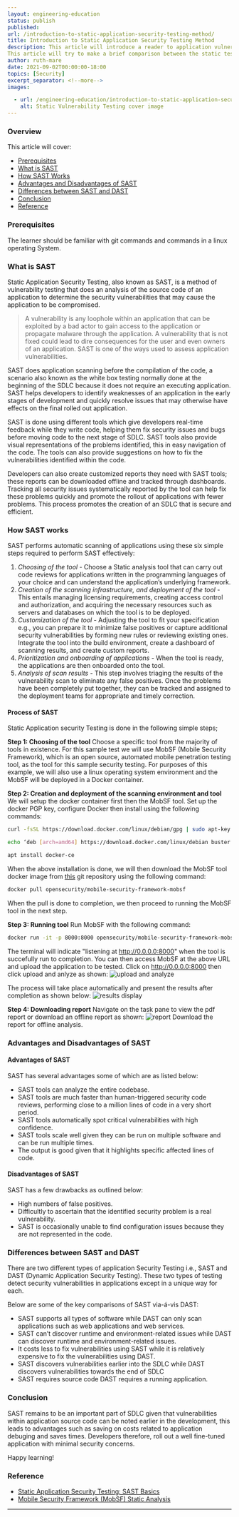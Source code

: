 ```yaml
---
layout: engineering-education
status: publish
published: 
url: /introduction-to-static-application-security-testing-method/
title: Introduction to Static Application Security Testing Method
description: This article will introduce a reader to application vulnerability testing, outlining the various ways of performing the same. The article will further focus on the static secutity testing method outlining how it works and its advantages.
This article will try to make a brief comparison between the static testing method and dynamic method and any other methods in existence.
author: ruth-mare
date: 2021-09-02T00:00:00-18:00
topics: [Security]
excerpt_separator: <!--more-->
images:

  - url: /engineering-education/introduction-to-static-application-security-testing-method/hero.jpg
    alt: Static Vulnerability Testing cover image 
---
```

<!--more-->

### Overview
This article will cover:
- [Prerequisites](prerequisites)
- [What is SAST](what-is-sast)
- [How SAST Works](how-sast-works)
- [Advantages and Disadvantages of SAST](advantages-and-disadvantages-of-sast)
- [Differences between SAST and DAST](differences-between-sast-and-dast)
- [Conclusion](conclusion)
- [Reference](reference)

### Prerequisites
The learner should be familiar with git commands and commands in a linux operating System.

### What is SAST
Static Application Security Testing, also known as SAST, is a method of vulnerability testing that does an analysis of the source code of an application to determine the security vulnerabilities that may cause the application to be compromised.

> A vulnerability is any loophole within an application that can be exploited by a bad actor to gain access to the application or propagate malware through the application. A vulnerability that is not fixed could lead to dire consequences for the user and even owners of an application. SAST is one of the ways used to assess application vulnerabilities.

SAST does application scanning before the compilation of the code, a scenario also known as the white box testing normally done at the beginning of the SDLC because it does not require an executing application. SAST helps developers to identify weaknesses of an application in the early stages of development and quickly resolve issues that may otherwise have effects on the final rolled out application.

SAST is done using different tools which give developers real-time feedback while they write code, helping them fix security issues and bugs before moving code to the next stage of SDLC. SAST tools also provide visual representations of the problems identified, this in easy navigation of the code. The tools can also provide suggestions on how to fix the vulnerabilities identified within the code.

Developers can also create customized reports they need with SAST tools; these reports can be downloaded offline and tracked through dashboards. Tracking all security issues systematically reported by the tool can help fix these problems quickly and promote the rollout of applications with fewer problems. This process promotes the creation of an SDLC that is secure and efficient.

### How SAST works
SAST performs automatic scanning of applications using these six simple steps required to perform SAST effectively:
1. *Choosing of the tool* - Choose a Static analysis tool that can carry out code reviews for applications written in the programming languages of your choice and can understand the application’s underlying framework.
2. *Creation of the scanning infrastructure, and deployment of the tool* - This entails managing licensing requirements, creating access control and authorization, and acquiring the necessary resources such as servers and databases on which the tool is to be deployed.
3. *Customization of the tool* - Adjusting the tool to fit your specification e.g., you can prepare it to minimize false positives or capture additional security vulnerabilities by forming new rules or reviewing existing ones. Integrate the tool into the build environment, create a dashboard of scanning results, and create custom reports.
4. *Prioritization and onboarding of applications* - When the tool is ready, the applications are then onboarded onto the tool.
5. *Analysis of scan results* - This step involves triaging the results of the vulnerability scan to eliminate any false positives. Once the problems have been completely put together, they can be tracked and assigned to the deployment teams for appropriate and timely correction.

#### Process of SAST
Static Application security Testing is done in the following simple steps;

**Step 1: Choosing of the tool**
Choose a specific tool from the majority of tools in existence. For this sample test we will use MobSF (Mobile Security Framework), which is an open source, automated mobile penetration testing tool, as the tool for this sample security testing.
For purposes of  this example, we will also use a linux operating system environment and the MobSF will be deployed in a Docker container.

**Step 2: Creation and deployment of the scanning environment and tool**
We will setup the docker container first then the MobSF tool.
Set up the docker PGP key, configure Docker then install using the following commands:
```bash
curl -fsSL https://download.docker.com/linux/debian/gpg | sudo apt-key add –
```
```bash
echo ‘deb [arch=amd64] https://download.docker.com/linux/debian buster stable’ | sudo tee /etc/apt/sources.list.d/docker.list
```
```bash
apt install docker-ce
```
When the above installation is done, we will then download the MobSF tool docker image from [this](https://hub.docker.com/r/opensecurity/mobile-security-framework-mobsf/) git repository using the following command:
```bash
docker pull opensecurity/mobile-security-framework-mobsf
```
When the pull is done to completion, we then proceed to running the MobSF tool in the next step.

**Step 3: Running tool**
Run MobSF with the following command:
```bash
docker run -it -p 8000:8000 opensecurity/mobile-security-framework-mobsf
```
The terminal will indicate "listening at http://0.0.0.0:8000" when the tool is succefully run to completion.
You can then access MobSF at the above URL and upload the application to be tested.
Click on http://0.0.0.0:8000 then click upload and anlyze as shown:
![upload and analyze](upload.jpg)

The process will take place automatically and present the results after completion as shown below:
![results display](results.jpg)

**Step 4: Downloading report**
Navigate on the task pane to view the pdf report or download an offline report as shown:
![report](report.jpg)
Download the report for offline analysis.

### Advantages and Disadvantages of SAST
#### Advantages of SAST
SAST has several advantages some of which are as listed below:
- SAST tools can analyze the entire codebase.
- SAST tools are much faster than human-triggered security code reviews, performing close to a million lines of code in a very short period.
- SAST tools automatically spot critical vulnerabilities with high confidence.
- SAST tools scale well given they can be run on multiple software and can be run multiple times.
- The output is good given that it highlights specific affected lines of code.

#### Disadvantages of SAST
SAST has a few drawbacks as outlined below:
- High numbers of false positives.
- Difficultly to ascertain that the identified security problem is a real vulnerability.
- SAST is occasionally unable to find configuration issues because they are not represented in the code.

### Differences between SAST and DAST
There are two different types of application Security Testing i.e., SAST and DAST (Dynamic Application Security Testing). These two types of testing detect security vulnerabilities in applications except in a unique way for each.

Below are some of the key comparisons of SAST via-á-vis DAST:
- SAST supports all types of software while DAST can only scan applications such as web applications and web services.
- SAST can’t discover runtime and environment-related issues while DAST can discover runtime and environment-related issues.
- It costs less to fix vulnerabilities using SAST while it is relatively expensive to fix the vulnerabilities using DAST.
- SAST discovers vulnerabilities earlier into the SDLC while DAST discovers vulnerabilities towards the end of SDLC
- SAST requires source code DAST requires a running application.

### Conclusion
SAST remains to be an important part of SDLC given that vulnerabilities within application source code can be noted earlier in the development, this leads to advantages such as saving on costs related to application debuging and saves times.
Developers therefore, roll out a well fine-tuned application with minimal security concerns.

Happy learning!

### Reference
- [Static Application Security Testing: SAST Basics](https://www.whitesourcesoftware.com/resources/blog/sast-static-application-security-testing/)
- [Mobile Security Framework (MobSF) Static Analysis](https://medium.com/@kshitishirke/mobile-security-framework-mobsf-static-analysis-df22fcdae46e)
---
